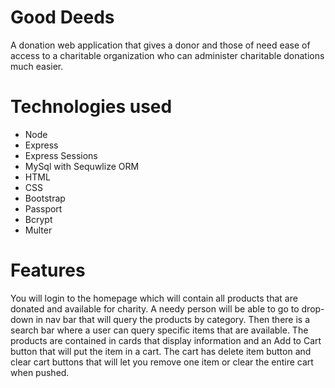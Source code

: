 # Good Deeds
A donation web application that gives a donor and those of need ease of access to a charitable organization who can administer charitable donations much easier.

# Technologies used
* Node
* Express
* Express Sessions
* MySql with Sequwlize ORM
* HTML
* CSS
* Bootstrap 
* Passport
* Bcrypt
* Multer 

# Features
You will login to the homepage which will contain all products that are donated and available for charity. A needy person will be able to go to drop-down in nav bar that will query the products by category. Then there is a search bar where a user can query specific items that are available. The products are contained in cards that display information and an Add to Cart button that will put the item in a cart. The cart has delete item button and clear cart buttons that will let you remove one item or clear the entire cart when pushed.  
